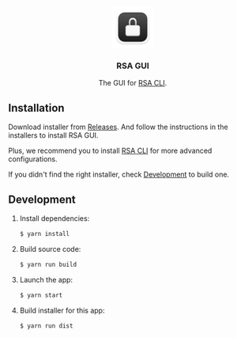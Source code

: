 <p align="center"><img src="./build/icon.png" alt="The logo of RSA GUI" width="84" height="84"></p>

<h3 align="center">RSA GUI</h3>

<p align="center">The GUI for <a href="https://github.com/MrWillCom/rsa-cli">RSA CLI</a>.</p>

## Installation

Download installer from [Releases](https://github.com/MrWillCom/rsa-gui/releases). And follow the instructions in the installers to install RSA GUI.

Plus, we recommend you to install [RSA CLI](https://github.com/MrWillCom/rsa-cli) for more advanced configurations.

If you didn't find the right installer, check [Development](#development) to build one.

## Development

1. Install dependencies:
   ```sh
   $ yarn install
   ```
2. Build source code:
   ```sh
   $ yarn run build
   ```
3. Launch the app:
   ```sh
   $ yarn start
   ```
4. Build installer for this app:
   ```sh
   $ yarn run dist
   ```
